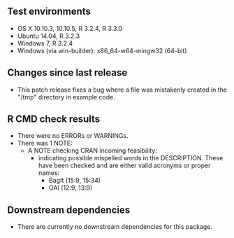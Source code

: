 ## Test environments

* OS X 10.10.3, 10.10.5, R 3.2.4, R 3.3.0
* Ubuntu 14.04, R 3.2.3
* Windows 7, R 3.2.4
* Windows (via win-builder): x86_64-w64-mingw32 (64-bit)

## Changes since last release

* This patch release fixes a bug where a file was mistakenly created 
  in the "/tmp" directory in example code.

## R CMD check results

* There were no ERRORs or WARNINGs.
* There was 1 NOTE:
  - A NOTE checking CRAN incoming feasibility:
    - indicating possible mispelled words in the DESCRIPTION. These have been checked
      and are either valid acronyms or proper names:
      - BagIt (15:9, 15:34)
      - OAI (12:9, 13:9)

## Downstream dependencies

* There are currently no downstream dependencies for this package.
